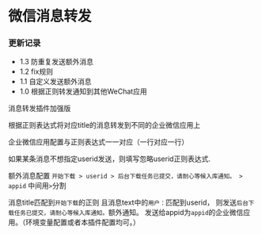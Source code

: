# 微信消息转发

### 更新记录

- 1.3 防重复发送额外消息
- 1.2 fix规则
- 1.1 自定义发送额外消息
- 1.0 根据正则转发通知到其他WeChat应用


消息转发插件加强版

根据正则表达式将对应title的消息转发到不同的企业微信应用上

企业微信应用配置与正则表达式一一对应（一行对应一行）

如果某条消息不想指定userid发送，则填写忽略userid正则表达式.

额外消息配置
`开始下载 > userid > 后台下载任务已提交，请耐心等候入库通知。 > appid`
中间用` > `分割

消息title匹配到`开始下载`的正则
且消息text中的`用户：`匹配到userid，
则发送`后台下载任务已提交，请耐心等候入库通知。`额外通知。
发送给appid为`appid`的企业微信应用。（环境变量配置或者本插件配置均可。）
